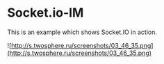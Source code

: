 # Socket.io-IM
This is an example which shows Socket.IO in action.

![http://s.twosphere.ru/screenshots/03_46_35.png](http://s.twosphere.ru/screenshots/03_46_35.png)
